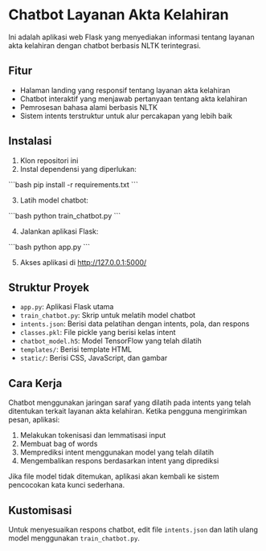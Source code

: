 # Chatbot Layanan Akta Kelahiran

Ini adalah aplikasi web Flask yang menyediakan informasi tentang layanan akta kelahiran dengan chatbot berbasis NLTK terintegrasi.

## Fitur

- Halaman landing yang responsif tentang layanan akta kelahiran
- Chatbot interaktif yang menjawab pertanyaan tentang akta kelahiran
- Pemrosesan bahasa alami berbasis NLTK 
- Sistem intents terstruktur untuk alur percakapan yang lebih baik

## Instalasi

1. Klon repositori ini
2. Instal dependensi yang diperlukan:

\`\`\`bash
pip install -r requirements.txt
\`\`\`

3. Latih model chatbot:

\`\`\`bash
python train_chatbot.py
\`\`\`

4. Jalankan aplikasi Flask:

\`\`\`bash
python app.py
\`\`\`

5. Akses aplikasi di http://127.0.0.1:5000/

## Struktur Proyek

- `app.py`: Aplikasi Flask utama
- `train_chatbot.py`: Skrip untuk melatih model chatbot
- `intents.json`: Berisi data pelatihan dengan intents, pola, dan respons
- `classes.pkl`: File pickle yang berisi kelas intent
- `chatbot_model.h5`: Model TensorFlow yang telah dilatih
- `templates/`: Berisi template HTML
- `static/`: Berisi CSS, JavaScript, dan gambar

## Cara Kerja

Chatbot menggunakan jaringan saraf yang dilatih pada intents yang telah ditentukan terkait layanan akta kelahiran. Ketika pengguna mengirimkan pesan, aplikasi:

1. Melakukan tokenisasi dan lemmatisasi input
2. Membuat bag of words
3. Memprediksi intent menggunakan model yang telah dilatih
4. Mengembalikan respons berdasarkan intent yang diprediksi

Jika file model tidak ditemukan, aplikasi akan kembali ke sistem pencocokan kata kunci sederhana.

## Kustomisasi

Untuk menyesuaikan respons chatbot, edit file `intents.json` dan latih ulang model menggunakan `train_chatbot.py`.

